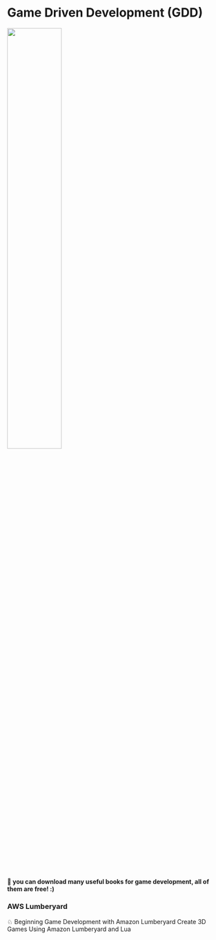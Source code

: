 # Game Driven Development (GDD)
<img src="https://splianel.sirv.com/while%20true%20learn.jpg" width="50%" height="50%" alt="" /> <br>
#### 🍪 you can download many useful books for game development, all of them are free! :)

### AWS Lumberyard
♘ Beginning Game Development with Amazon Lumberyard Create 3D Games Using Amazon Lumberyard and Lua
